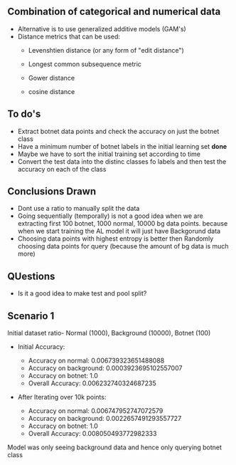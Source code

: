 ## Combination of categorical and numerical data
- Alternative is to use generalized additive models (GAM's)
-  Distance metrics that can be used:
	- Levenshtien distance (or any form of "edit distance")

	- Longest common subsequence metric

	- Gower distance
	- cosine distance

## To do's

- Extract botnet data points and check the accuracy on just the botnet class
- Have a minimum number of botnet labels in the initial learning set **done**
- Maybe we have to sort the initial training set according to time
- Convert the test data into the distinc classes fo labels and then test the accuracy on each of the class


## Conclusions Drawn

- Dont use a ratio to manually split the data
- Going sequentially (temporally) is not a good idea when we are extracting first 100 botnet, 1000 normal, 10000 bg data points. because when we start training the AL model it will just have Backgorund data
- Choosing data points with highest entropy is  better then Randomly choosing data points for query (because the amount of bg data is much more) 


## QUestions

- Is it a good idea to make test and pool split?



## Scenario 1

Initial dataset ratio- Normal (1000), Background (10000), Botnet (100)

- Initial Accuracy:

  - Accuracy on normal: 0.006739323651488088
  - Accuracy on background: 0.0003923695102557007
  - Accuracy on botnet: 1.0
  - Overall Accuracy: 0.006232740324687235

- After Iterating over 10k points:
  - Accuracy on normal: 0.006747952747072579
  - Accuracy on background: 0.0022657491293557727
  - Accuracy on botnet: 1.0
  - Overall Accuracy: 0.008050493772982333

Model was only seeing background data and hence only querying botnet class
